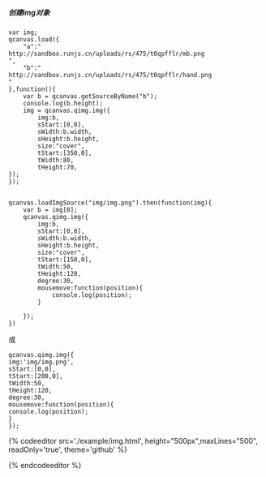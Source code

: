 ##### 创建img对象

```
var img;
qcanvas.load({
    "a":"
http://sandbox.runjs.cn/uploads/rs/475/t0qpfflr/mb.png
",
    "b":"
http://sandbox.runjs.cn/uploads/rs/475/t0qpfflr/hand.png
"
},function(){
    var b = qcanvas.getSourceByName("b");
    console.log(b.height);
    img = qcanvas.qimg.img({
        img:b,
        sStart:[0,0],
        sWidth:b.width,
        sHeight:b.height,
        size:"cover",
        tStart:[350,0],
        tWidth:80,
        tHeight:70,
});
});
```

```

qcanvas.loadImgSource("img/img.png").then(function(img){
	var b = img[0];
	qcanvas.qimg.img({
		img:b,
		sStart:[0,0],
		sWidth:b.width,
		sHeight:b.height,
		size:"cover",
		tStart:[150,0],
		tWidth:50,
		tHeight:120,
		degree:30,
		mousemove:function(position){
			console.log(position);
		}
		
	});
})
```



或

```
qcanvas.qimg.img({
img:'img/img.png',
sStart:[0,0],
tStart:[200,0],
tWidth:50,
tHeight:120,
degree:30,
mousemove:function(position){
console.log(position);
}
});
```

{% codeeditor   src='./example/img.html', height="500px",maxLines="500", readOnly='true', theme='github' %}

{% endcodeeditor %}

